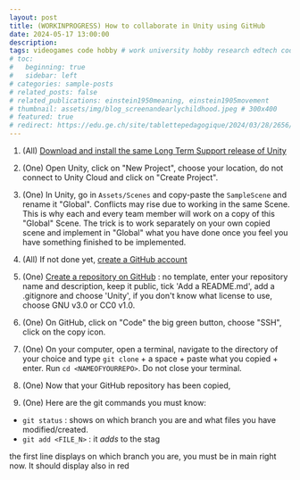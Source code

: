 ```yaml
---
layout: post
title: (WORKINPROGRESS) How to collaborate in Unity using GitHub
date: 2024-05-17 13:00:00
description: 
tags: videogames code hobby # work university hobby research edtech code ux ui data psychology videogames misc book
# toc:
#   beginning: true
#   sidebar: left
# categories: sample-posts
# related_posts: false
# related_publications: einstein1950meaning, einstein1905movement
# thumbnail: assets/img/blog_screenandearlychildhood.jpeg # 300x400
# featured: true
# redirect: https://edu.ge.ch/site/tablettepedagogique/2024/03/28/2656/
---
```


1. (All) [Download and install the same Long Term Support release of Unity](https://unity.com/releases/editor/qa/lts-releases)

2. (One) Open Unity, click on "New Project", choose your location, do not connect to Unity Cloud and click on "Create Project".

7. (One) In Unity, go in `Assets/Scenes` and copy-paste the `SampleScene` and rename it "Global". Conflicts may rise due to working in the same Scene. This is why each and every team member will work on a copy of this "Global" Scene. The trick is to work separately on your own copied scene and implement in "Global" what you have done once you feel you have something finished to be implemented.

2. (All) If not done yet, [create a GitHub account](https://github.com/signup?user_email=&source=form-home-signup)

3. (One) [Create a repository on GitHub](https://github.com/new) : no template, enter your repository name and description, keep it public, tick 'Add a README.md', add a .gitignore and choose 'Unity', if you don't know what license to use, choose GNU v3.0 or CC0 v1.0.

4. (One) On GitHub, click on "Code" the big green button, choose "SSH", click on the copy icon.

5. (One) On your computer, open a terminal, navigate to the directory of your choice and type `git clone` + a space + paste what you copied + enter. Run `cd <NAMEOFYOURREPO>`. Do not close your terminal.

6. (One) Now that your GitHub repository has been copied, 

8. (One) Here are the git commands you must know:
- `git status` : shows on which branch you are and what files you have modified/created. 
- `git add <FILE_N>` : it *adds* to the stag


the first line displays on which branch you are, you must be in main right now. It should display also in red <THENAMEOFYOURPROJECT>